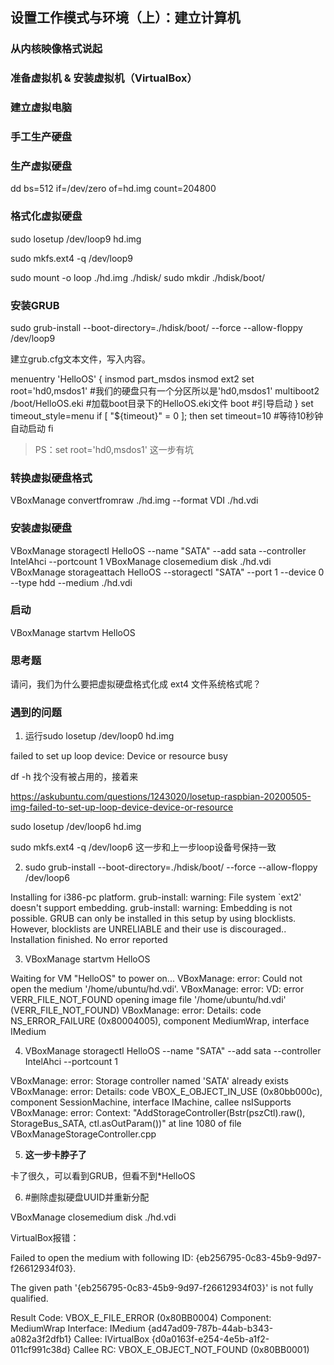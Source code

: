 ## 设置工作模式与环境（上）：建立计算机

### 从内核映像格式说起
### 准备虚拟机 & 安装虚拟机（VirtualBox）

### 建立虚拟电脑
### 手工生产硬盘


### 生产虚拟硬盘

dd bs=512 if=/dev/zero of=hd.img count=204800

### 格式化虚拟硬盘

sudo losetup /dev/loop9 hd.img

sudo mkfs.ext4 -q /dev/loop9

sudo mount -o loop ./hd.img ./hdisk/
sudo mkdir ./hdisk/boot/

### 安装GRUB

sudo grub-install --boot-directory=./hdisk/boot/ --force --allow-floppy /dev/loop9

建立grub.cfg文本文件，写入内容。


menuentry 'HelloOS' {
    insmod part_msdos
    insmod ext2
    set root='hd0,msdos1' #我们的硬盘只有一个分区所以是'hd0,msdos1'
    multiboot2 /boot/HelloOS.eki #加载boot目录下的HelloOS.eki文件
    boot #引导启动
}
set timeout_style=menu
if [ "${timeout}" = 0 ]; then
    set timeout=10 #等待10秒钟自动启动
fi


> PS：set root='hd0,msdos1' 这一步有坑

### 转换虚拟硬盘格式

VBoxManage convertfromraw ./hd.img --format VDI ./hd.vdi

### 安装虚拟硬盘


VBoxManage storagectl HelloOS --name "SATA" --add sata --controller IntelAhci --portcount 1
VBoxManage closemedium disk ./hd.vdi 
VBoxManage storageattach HelloOS --storagectl "SATA" --port 1 --device 0 --type hdd --medium ./hd.vdi

### 启动

VBoxManage startvm HelloOS

### 思考题

请问，我们为什么要把虚拟硬盘格式化成 ext4 文件系统格式呢？


### 遇到的问题

1. 运行sudo losetup /dev/loop0 hd.img

failed to set up loop device: Device or resource busy

df -h 找个没有被占用的，接着来

https://askubuntu.com/questions/1243020/losetup-raspbian-20200505-img-failed-to-set-up-loop-device-device-or-resource

sudo losetup /dev/loop6 hd.img

sudo mkfs.ext4 -q /dev/loop6 这一步和上一步loop设备号保持一致

2. sudo grub-install --boot-directory=./hdisk/boot/ --force --allow-floppy /dev/loop6

Installing for i386-pc platform.
grub-install: warning: File system `ext2' doesn't support embedding.
grub-install: warning: Embedding is not possible.  GRUB can only be installed in this setup by using blocklists.  However, blocklists are UNRELIABLE and their use is discouraged..
Installation finished. No error reported

3. VBoxManage startvm HelloOS

Waiting for VM "HelloOS" to power on...
VBoxManage: error: Could not open the medium '/home/ubuntu/hd.vdi'.
VBoxManage: error: VD: error VERR_FILE_NOT_FOUND opening image file '/home/ubuntu/hd.vdi' (VERR_FILE_NOT_FOUND)
VBoxManage: error: Details: code NS_ERROR_FAILURE (0x80004005), component MediumWrap, interface IMedium

4. VBoxManage storagectl HelloOS --name "SATA" --add sata --controller IntelAhci --portcount 1

VBoxManage: error: Storage controller named 'SATA' already exists
VBoxManage: error: Details: code VBOX_E_OBJECT_IN_USE (0x80bb000c), component SessionMachine, interface IMachine, callee nsISupports
VBoxManage: error: Context: "AddStorageController(Bstr(pszCtl).raw(), StorageBus_SATA, ctl.asOutParam())" at line 1080 of file VBoxManageStorageController.cpp

5. **这一步卡脖子了** 

卡了很久，可以看到GRUB，但看不到*HelloOS

6. #删除虚拟硬盘UUID并重新分配 

VBoxManage closemedium disk ./hd.vdi 

VirtualBox报错：

Failed to open the medium with following ID: {eb256795-0c83-45b9-9d97-f26612934f03}.

The given path '{eb256795-0c83-45b9-9d97-f26612934f03}' is not fully qualified.

Result Code: VBOX_E_FILE_ERROR (0x80BB0004)
Component: MediumWrap
Interface: IMedium {ad47ad09-787b-44ab-b343-a082a3f2dfb1}
Callee: IVirtualBox {d0a0163f-e254-4e5b-a1f2-011cf991c38d}
Callee RC: VBOX_E_OBJECT_NOT_FOUND (0x80BB0001)

